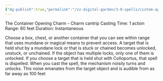 ```yaml
---
{"dg-publish":true,"permalink":"/zz-digital-garden/3-0-spells/cistem-aperio/"}
---
```


The Container Opening Charm - Charm cantrip 
Casting Time: 1 action 
Range: 60 feet 
Duration: Instantaneous 

Choose a box, chest, or another container that you can see within range that uses mundane or magical means to prevent access. A target that is held shut by a mundane lock or that is stuck or chained becomes unlocked, unstuck, or unchained. If the object has multiple locks, only one of them is unlocked. If you choose a target that is held shut with Colloportus, that spell is dispelled. When you cast the spell, the mechanism noisily turns and unlocks. This noise emanates from the target object and is audible from as far away as 100 feet